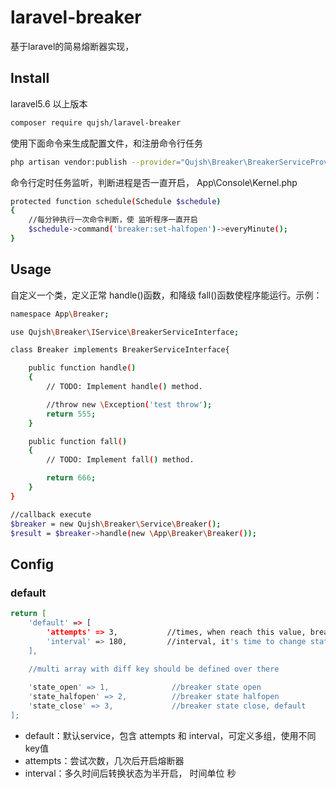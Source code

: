 # laravel-breaker
基于laravel的简易熔断器实现，

## Install
laravel5.6 以上版本
``` bash
composer require qujsh/laravel-breaker
```

使用下面命令来生成配置文件，和注册命令行任务
```bash
php artisan vendor:publish --provider="Qujsh\Breaker\BreakerServiceProvider"
```

命令行定时任务监听，判断进程是否一直开启， App\Console\Kernel.php
```bash
protected function schedule(Schedule $schedule)
{
    //每分钟执行一次命令判断，使 监听程序一直开启
    $schedule->command('breaker:set-halfopen')->everyMinute();
}
```

## Usage
自定义一个类，定义正常 handle()函数，和降级 fall()函数使程序能运行。示例：
```bash
namespace App\Breaker;

use Qujsh\Breaker\IService\BreakerServiceInterface;

class Breaker implements BreakerServiceInterface{

    public function handle()
    {
        // TODO: Implement handle() method.

        //throw new \Exception('test throw');
        return 555;
    }

    public function fall()
    {
        // TODO: Implement fall() method.

        return 666;
    }
}

//callback execute
$breaker = new Qujsh\Breaker\Service\Breaker();
$result = $breaker->handle(new \App\Breaker\Breaker());
```

## Config
### default
```bash
return [
    'default' => [
        'attempts' => 3,           //times, when reach this value, breaker is open
        'interval' => 180,         //interval, it's time to change state from open to halfopen 
    ],

    //multi array with diff key should be defined over there
    
    'state_open' => 1,              //breaker state open
    'state_halfopen' => 2,          //breaker state halfopen
    'state_close' => 3,             //breaker state close, default
];
```
- default：默认service，包含 attempts 和 interval，可定义多组，使用不同key值
- attempts：尝试次数，几次后开启熔断器
- interval：多久时间后转换状态为半开启， 时间单位 秒
